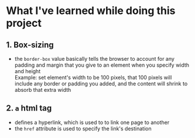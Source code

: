 # What I've learned while doing this project

## 1. Box-sizing

- the `border-box` value basically tells the browser to account for any padding and margin that you give to an element when you specify width and height<br>
  Example: set element's width to be 100 pixels, that 100 pixels will include any border or padding you added, and the content will shrink to absorb that extra width

## 2. `a` html tag

- defines a hyperlink, which is used to to link one page to another
- the `href` attribute is used to specify the link's destination
